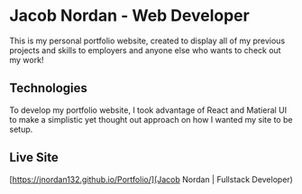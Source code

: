 # Jacob Nordan - Web Developer
This is my personal portfolio website, created to display all of my previous projects and skills to employers and anyone else who wants to check out my work!

## Technologies
To develop my portfolio website, I took advantage of React and Matieral UI to make a simplistic yet thought out approach on how I wanted my site to be setup.

## Live Site
[https://jnordan132.github.io/Portfolio/](Jacob Nordan | Fullstack Developer)

